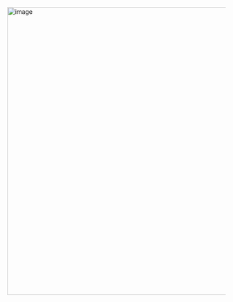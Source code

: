 <img width="543" height="665" alt="image" src="https://github.com/user-attachments/assets/d5a1113b-773c-45cc-b816-3ce311d561f1" />
